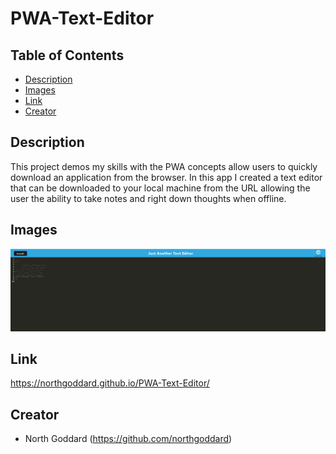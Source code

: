 # PWA-Text-Editor

## Table of Contents 

- [Description](#description)
- [Images](#description)
- [Link](#link)
- [Creator](#creator)

## Description

This project demos my skills with the PWA concepts allow users to quickly download an application from the browser. In this app I created a text editor that can be downloaded to your local machine from the URL allowing the user the ability to take notes and right down thoughts when offline.

## Images
<img width="720" alt="Screenshot" src="/client/src/images/screenshot.png" >

## Link 

 https://northgoddard.github.io/PWA-Text-Editor/

## Creator

- North Goddard (https://github.com/northgoddard)